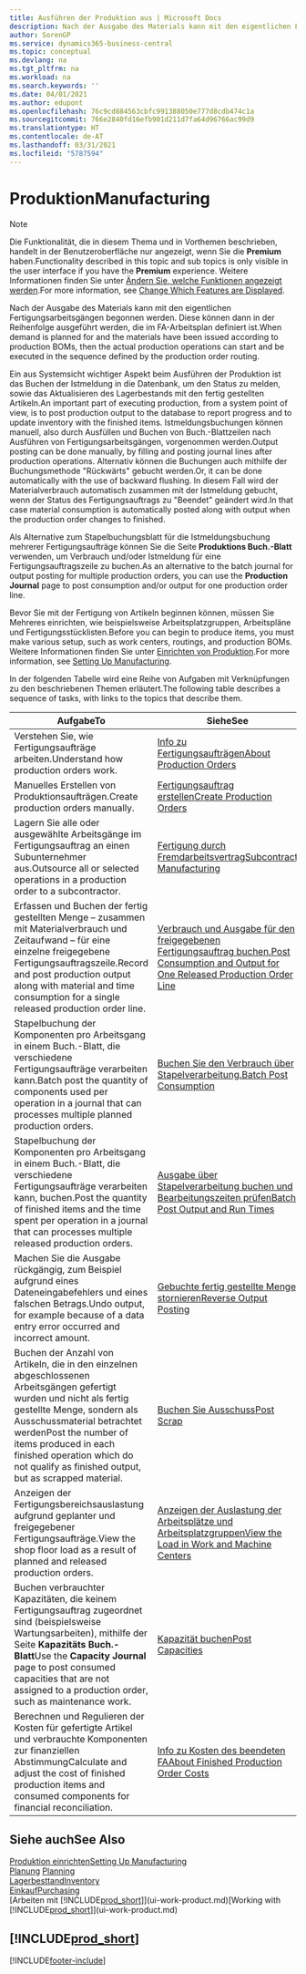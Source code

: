 ```yaml
---
title: Ausführen der Produktion aus | Microsoft Docs
description: Nach der Ausgabe des Materials kann mit den eigentlichen Fertigungsarbeitsgängen begonnen werden. Diese können dann in der Reihenfolge ausgeführt werden, die im FA-Arbeitsplan definiert ist.
author: SorenGP
ms.service: dynamics365-business-central
ms.topic: conceptual
ms.devlang: na
ms.tgt_pltfrm: na
ms.workload: na
ms.search.keywords: ''
ms.date: 04/01/2021
ms.author: edupont
ms.openlocfilehash: 76c9cd884563cbfc991388050e777d8cdb474c1a
ms.sourcegitcommit: 766e2840fd16efb901d211d7fa64d96766ac99d9
ms.translationtype: HT
ms.contentlocale: de-AT
ms.lasthandoff: 03/31/2021
ms.locfileid: "5787594"
---
```

# <a name="manufacturing"></a><span data-ttu-id="67511-103">Produktion</span><span class="sxs-lookup"><span data-stu-id="67511-103">Manufacturing</span></span>
> [!NOTE]
> <span data-ttu-id="67511-104">Die Funktionalität, die in diesem Thema und in Vorthemen beschrieben, handelt in der Benutzeroberfläche nur angezeigt, wenn Sie die **Premium** haben.</span><span class="sxs-lookup"><span data-stu-id="67511-104">Functionality described in this topic and sub topics is only visible in the user interface if you have the **Premium** experience.</span></span> <span data-ttu-id="67511-105">Weitere Informationen finden Sie unter [Ändern Sie, welche Funktionen angezeigt werden](ui-experiences.md).</span><span class="sxs-lookup"><span data-stu-id="67511-105">For more information, see [Change Which Features are Displayed](ui-experiences.md).</span></span>

<span data-ttu-id="67511-106">Nach der Ausgabe des Materials kann mit den eigentlichen Fertigungsarbeitsgängen begonnen werden. Diese können dann in der Reihenfolge ausgeführt werden, die im FA-Arbeitsplan definiert ist.</span><span class="sxs-lookup"><span data-stu-id="67511-106">When demand is planned for and the materials have been issued according to production BOMs, then the actual production operations can start and be executed in the sequence defined by the production order routing.</span></span>  

<span data-ttu-id="67511-107">Ein aus Systemsicht wichtiger Aspekt beim Ausführen der Produktion ist das Buchen der Istmeldung in die Datenbank, um den Status zu melden, sowie das Aktualisieren des Lagerbestands mit den fertig gestellten Artikeln.</span><span class="sxs-lookup"><span data-stu-id="67511-107">An important part of executing production, from a system point of view, is to post production output to the database to report progress and to update inventory with the finished items.</span></span> <span data-ttu-id="67511-108">Istmeldungsbuchungen können manuell, also durch Ausfüllen und Buchen von Buch.-Blattzeilen nach Ausführen von Fertigungsarbeitsgängen, vorgenommen werden.</span><span class="sxs-lookup"><span data-stu-id="67511-108">Output posting can be done manually, by filling and posting journal lines after production operations.</span></span> <span data-ttu-id="67511-109">Alternativ können die Buchungen auch mithilfe der Buchungsmethode "Rückwärts" gebucht werden.</span><span class="sxs-lookup"><span data-stu-id="67511-109">Or, it can be done automatically with the use of backward flushing.</span></span> <span data-ttu-id="67511-110">In diesem Fall wird der Materialverbrauch automatisch zusammen mit der Istmeldung gebucht, wenn der Status des Fertigungsauftrags zu "Beendet" geändert wird.</span><span class="sxs-lookup"><span data-stu-id="67511-110">In that case material consumption is automatically posted along with output when the production order changes to finished.</span></span>  

<span data-ttu-id="67511-111">Als Alternative zum Stapelbuchungsblatt für die Istmeldungsbuchung mehrerer Fertigungsaufträge können Sie die Seite **Produktions Buch.-Blatt** verwenden, um Verbrauch und/oder Istmeldung für eine Fertigungsauftragszeile zu buchen.</span><span class="sxs-lookup"><span data-stu-id="67511-111">As an alternative to the batch journal for output posting for multiple production orders, you can use the **Production Journal** page to post consumption and/or output for one production order line.</span></span>

<span data-ttu-id="67511-112">Bevor Sie mit der Fertigung von Artikeln beginnen können, müssen Sie Mehreres einrichten, wie beispielsweise Arbeitsplatzgruppen, Arbeitspläne und Fertigungsstücklisten.</span><span class="sxs-lookup"><span data-stu-id="67511-112">Before you can begin to produce items, you must make various setup, such as work centers, routings, and production BOMs.</span></span> <span data-ttu-id="67511-113">Weitere Informationen finden Sie unter [Einrichten von Produktion](production-configure-production-processes.md).</span><span class="sxs-lookup"><span data-stu-id="67511-113">For more information, see [Setting Up Manufacturing](production-configure-production-processes.md).</span></span>

<span data-ttu-id="67511-114">In der folgenden Tabelle wird eine Reihe von Aufgaben mit Verknüpfungen zu den beschriebenen Themen erläutert.</span><span class="sxs-lookup"><span data-stu-id="67511-114">The following table describes a sequence of tasks, with links to the topics that describe them.</span></span>   

|<span data-ttu-id="67511-115">**Aufgabe**</span><span class="sxs-lookup"><span data-stu-id="67511-115">**To**</span></span>|<span data-ttu-id="67511-116">**Siehe**</span><span class="sxs-lookup"><span data-stu-id="67511-116">**See**</span></span>|  
|------------|-------------|  
|<span data-ttu-id="67511-117">Verstehen Sie, wie Fertigungsaufträge arbeiten.</span><span class="sxs-lookup"><span data-stu-id="67511-117">Understand how production orders work.</span></span>|[<span data-ttu-id="67511-118">Info zu Fertigungsaufträgen</span><span class="sxs-lookup"><span data-stu-id="67511-118">About Production Orders</span></span>](production-about-production-orders.md)|
|<span data-ttu-id="67511-119">Manuelles Erstellen von Produktionsaufträgen.</span><span class="sxs-lookup"><span data-stu-id="67511-119">Create production orders manually.</span></span>|[<span data-ttu-id="67511-120">Fertigungsauftrag erstellen</span><span class="sxs-lookup"><span data-stu-id="67511-120">Create Production Orders</span></span>](production-how-to-create-production-orders.md)|
|<span data-ttu-id="67511-121">Lagern Sie alle oder ausgewählte Arbeitsgänge im Fertigungsauftrag an einen Subunternehmer aus.</span><span class="sxs-lookup"><span data-stu-id="67511-121">Outsource all or selected operations in a production order to a subcontractor.</span></span>|[<span data-ttu-id="67511-122">Fertigung durch Fremdarbeitsvertrag</span><span class="sxs-lookup"><span data-stu-id="67511-122">Subcontract Manufacturing</span></span>](production-how-to-subcontract-manufacturing.md)|
|<span data-ttu-id="67511-123">Erfassen und Buchen der fertig gestellten Menge – zusammen mit Materialverbrauch und Zeitaufwand – für eine einzelne freigegebene Fertigungsauftragszeile.</span><span class="sxs-lookup"><span data-stu-id="67511-123">Record and post production output along with material and time consumption for a single released production order line.</span></span>|[<span data-ttu-id="67511-124">Verbrauch und Ausgabe für den freigegebenen Fertigungsauftrag buchen.</span><span class="sxs-lookup"><span data-stu-id="67511-124">Post Consumption and Output for One Released Production Order Line</span></span>](production-how-to-register-consumption-and-output.md)|  
|<span data-ttu-id="67511-125">Stapelbuchung der Komponenten pro Arbeitsgang in einem Buch.-Blatt, die verschiedene  Fertigungsaufträge verarbeiten kann.</span><span class="sxs-lookup"><span data-stu-id="67511-125">Batch post the quantity of components used per operation in a journal that can processes multiple planned production orders.</span></span>|[<span data-ttu-id="67511-126">Buchen Sie den Verbrauch über Stapelverarbeitung.</span><span class="sxs-lookup"><span data-stu-id="67511-126">Batch Post Consumption</span></span>](production-how-to-post-consumption.md)|
|<span data-ttu-id="67511-127">Stapelbuchung der Komponenten pro Arbeitsgang in einem Buch.-Blatt, die verschiedene  Fertigungsaufträge verarbeiten kann, buchen.</span><span class="sxs-lookup"><span data-stu-id="67511-127">Post the quantity of finished items and the time spent per operation in a journal that can processes multiple released production orders.</span></span>|[<span data-ttu-id="67511-128">Ausgabe über Stapelverarbeitung buchen und Bearbeitungszeiten prüfen</span><span class="sxs-lookup"><span data-stu-id="67511-128">Batch Post Output and Run Times</span></span>](production-how-to-post-output-quantity.md)|
|<span data-ttu-id="67511-129">Machen Sie die Ausgabe rückgängig, zum Beispiel aufgrund eines Dateneingabefehlers und eines falschen Betrags.</span><span class="sxs-lookup"><span data-stu-id="67511-129">Undo output, for example because of a data entry error occurred and incorrect amount.</span></span>  |[<span data-ttu-id="67511-130">Gebuchte fertig gestellte Menge stornieren</span><span class="sxs-lookup"><span data-stu-id="67511-130">Reverse Output Posting</span></span>](production-how-to-reverse-output-posting.md)|  
|<span data-ttu-id="67511-131">Buchen der Anzahl von Artikeln, die in den einzelnen abgeschlossenen Arbeitsgängen gefertigt wurden und nicht als fertig gestellte Menge, sondern als Ausschussmaterial betrachtet werden</span><span class="sxs-lookup"><span data-stu-id="67511-131">Post the number of items produced in each finished operation which do not qualify as finished output, but as scrapped material.</span></span>|[<span data-ttu-id="67511-132">Buchen Sie Ausschuss</span><span class="sxs-lookup"><span data-stu-id="67511-132">Post Scrap</span></span>](production-how-to-post-scrap.md)|
|<span data-ttu-id="67511-133">Anzeigen der Fertigungsbereichsauslastung aufgrund geplanter und freigegebener Fertigungsaufträge.</span><span class="sxs-lookup"><span data-stu-id="67511-133">View the shop floor load as a result of planned and released production orders.</span></span>|[<span data-ttu-id="67511-134">Anzeigen der Auslastung der Arbeitsplätze und Arbeitsplatzgruppen</span><span class="sxs-lookup"><span data-stu-id="67511-134">View the Load in Work and Machine Centers</span></span>](production-how-to-view-the-load-on-work-centers.md)|      
|<span data-ttu-id="67511-135">Buchen verbrauchter Kapazitäten, die keinem Fertigungsauftrag zugeordnet sind (beispielsweise Wartungsarbeiten), mithilfe der Seite **Kapazitäts Buch.-Blatt**</span><span class="sxs-lookup"><span data-stu-id="67511-135">Use the **Capacity Journal** page to post consumed capacities that are not assigned to a production order, such as maintenance work.</span></span>|[<span data-ttu-id="67511-136">Kapazität buchen</span><span class="sxs-lookup"><span data-stu-id="67511-136">Post Capacities</span></span>](production-how-to-post-capacities.md)|  
|<span data-ttu-id="67511-137">Berechnen und Regulieren der Kosten für gefertigte Artikel und verbrauchte Komponenten zur finanziellen Abstimmung</span><span class="sxs-lookup"><span data-stu-id="67511-137">Calculate and adjust the cost of finished production items and consumed components for financial reconciliation.</span></span>|[<span data-ttu-id="67511-138">Info zu Kosten des beendeten FA</span><span class="sxs-lookup"><span data-stu-id="67511-138">About Finished Production Order Costs</span></span>](finance-about-finished-production-order-costs.md)|  

## <a name="see-also"></a><span data-ttu-id="67511-139">Siehe auch</span><span class="sxs-lookup"><span data-stu-id="67511-139">See Also</span></span>  
[<span data-ttu-id="67511-140">Produktion einrichten</span><span class="sxs-lookup"><span data-stu-id="67511-140">Setting Up Manufacturing</span></span>](production-configure-production-processes.md)  
<span data-ttu-id="67511-141">[Planung](production-planning.md)    </span><span class="sxs-lookup"><span data-stu-id="67511-141">[Planning](production-planning.md)    </span></span>  
[<span data-ttu-id="67511-142">Lagerbesttand</span><span class="sxs-lookup"><span data-stu-id="67511-142">Inventory</span></span>](inventory-manage-inventory.md)  
[<span data-ttu-id="67511-143">Einkauf</span><span class="sxs-lookup"><span data-stu-id="67511-143">Purchasing</span></span>](purchasing-manage-purchasing.md)  
<span data-ttu-id="67511-144">[Arbeiten mit [!INCLUDE[prod_short](includes/prod_short.md)]](ui-work-product.md)</span><span class="sxs-lookup"><span data-stu-id="67511-144">[Working with [!INCLUDE[prod_short](includes/prod_short.md)]](ui-work-product.md)</span></span>

## [!INCLUDE[prod_short](includes/free_trial_md.md)]  


[!INCLUDE[footer-include](includes/footer-banner.md)]